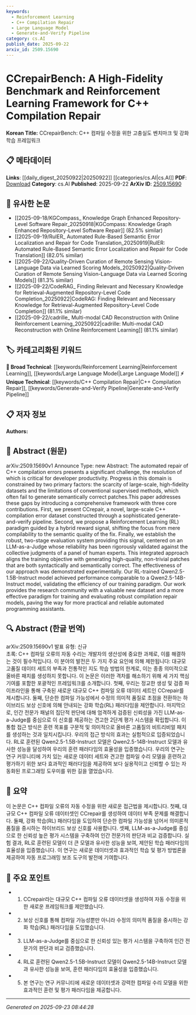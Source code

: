 ```yaml
---
keywords:
  - Reinforcement Learning
  - C++ Compilation Repair
  - Large Language Model
  - Generate-and-Verify Pipeline
category: cs.AI
publish_date: 2025-09-22
arxiv_id: 2509.15690
---
```


<!-- KEYWORD_LINKING_METADATA:
{
  "processed_timestamp": "2025-09-23T08:44:28.272854",
  "vocabulary_version": "1.0",
  "selected_keywords": [
    "Reinforcement Learning",
    "C++ Compilation Repair",
    "Large Language Model",
    "Generate-and-Verify Pipeline"
  ],
  "rejected_keywords": [],
  "similarity_scores": {
    "Reinforcement Learning": 0.82,
    "C++ Compilation Repair": 0.79,
    "Large Language Model": 0.81,
    "Generate-and-Verify Pipeline": 0.77
  },
  "extraction_method": "AI_prompt_based",
  "budget_applied": true,
  "candidates_json": {
    "candidates": [
      {
        "surface": "Reinforcement Learning",
        "canonical": "Reinforcement Learning",
        "aliases": [
          "RL"
        ],
        "category": "broad_technical",
        "rationale": "Reinforcement Learning is a core technique used in the framework, linking it to broader machine learning applications.",
        "novelty_score": 0.45,
        "connectivity_score": 0.88,
        "specificity_score": 0.65,
        "link_intent_score": 0.82
      },
      {
        "surface": "C++ Compilation Repair",
        "canonical": "C++ Compilation Repair",
        "aliases": [
          "C++ Error Fixing"
        ],
        "category": "unique_technical",
        "rationale": "This is a unique technical focus of the paper, crucial for linking to specific programming error correction studies.",
        "novelty_score": 0.78,
        "connectivity_score": 0.6,
        "specificity_score": 0.85,
        "link_intent_score": 0.79
      },
      {
        "surface": "Large Language Model",
        "canonical": "Large Language Model",
        "aliases": [
          "LLM"
        ],
        "category": "broad_technical",
        "rationale": "Large Language Models are central to the evaluation system, connecting to advancements in AI and NLP.",
        "novelty_score": 0.4,
        "connectivity_score": 0.85,
        "specificity_score": 0.7,
        "link_intent_score": 0.81
      },
      {
        "surface": "Generate-and-Verify Pipeline",
        "canonical": "Generate-and-Verify Pipeline",
        "aliases": [
          "Gen-Verify Process"
        ],
        "category": "unique_technical",
        "rationale": "This pipeline is a novel approach introduced in the paper, relevant for linking to data generation and validation methods.",
        "novelty_score": 0.72,
        "connectivity_score": 0.65,
        "specificity_score": 0.8,
        "link_intent_score": 0.77
      }
    ],
    "ban_list_suggestions": [
      "dataset",
      "model",
      "framework",
      "system"
    ]
  },
  "decisions": [
    {
      "candidate_surface": "Reinforcement Learning",
      "resolved_canonical": "Reinforcement Learning",
      "decision": "linked",
      "scores": {
        "novelty": 0.45,
        "connectivity": 0.88,
        "specificity": 0.65,
        "link_intent": 0.82
      }
    },
    {
      "candidate_surface": "C++ Compilation Repair",
      "resolved_canonical": "C++ Compilation Repair",
      "decision": "linked",
      "scores": {
        "novelty": 0.78,
        "connectivity": 0.6,
        "specificity": 0.85,
        "link_intent": 0.79
      }
    },
    {
      "candidate_surface": "Large Language Model",
      "resolved_canonical": "Large Language Model",
      "decision": "linked",
      "scores": {
        "novelty": 0.4,
        "connectivity": 0.85,
        "specificity": 0.7,
        "link_intent": 0.81
      }
    },
    {
      "candidate_surface": "Generate-and-Verify Pipeline",
      "resolved_canonical": "Generate-and-Verify Pipeline",
      "decision": "linked",
      "scores": {
        "novelty": 0.72,
        "connectivity": 0.65,
        "specificity": 0.8,
        "link_intent": 0.77
      }
    }
  ]
}
-->

# CCrepairBench: A High-Fidelity Benchmark and Reinforcement Learning Framework for C++ Compilation Repair

**Korean Title:** CCrepairBench: C++ 컴파일 수정을 위한 고충실도 벤치마크 및 강화 학습 프레임워크

## 📋 메타데이터

**Links**: [[daily_digest_20250922|20250922]] [[categories/cs.AI|cs.AI]]
**PDF**: [Download](https://arxiv.org/pdf/2509.15690.pdf)
**Category**: cs.AI
**Published**: 2025-09-22
**ArXiv ID**: [2509.15690](https://arxiv.org/abs/2509.15690)

## 🔗 유사한 논문
- [[2025-09-18/KGCompass_ Knowledge Graph Enhanced Repository-Level Software Repair_20250918|KGCompass: Knowledge Graph Enhanced Repository-Level Software Repair]] (82.5% similar)
- [[2025-09-19/RulER_ Automated Rule-Based Semantic Error Localization and Repair for Code Translation_20250919|RulER: Automated Rule-Based Semantic Error Localization and Repair for Code Translation]] (82.0% similar)
- [[2025-09-22/Quality-Driven Curation of Remote Sensing Vision-Language Data via Learned Scoring Models_20250922|Quality-Driven Curation of Remote Sensing Vision-Language Data via Learned Scoring Models]] (81.3% similar)
- [[2025-09-22/CodeRAG_ Finding Relevant and Necessary Knowledge for Retrieval-Augmented Repository-Level Code Completion_20250922|CodeRAG: Finding Relevant and Necessary Knowledge for Retrieval-Augmented Repository-Level Code Completion]] (81.1% similar)
- [[2025-09-22/cadrille_ Multi-modal CAD Reconstruction with Online Reinforcement Learning_20250922|cadrille: Multi-modal CAD Reconstruction with Online Reinforcement Learning]] (81.1% similar)

## 🏷️ 카테고리화된 키워드
**🧠 Broad Technical**: [[keywords/Reinforcement Learning|Reinforcement Learning]], [[keywords/Large Language Model|Large Language Model]]
**⚡ Unique Technical**: [[keywords/C++ Compilation Repair|C++ Compilation Repair]], [[keywords/Generate-and-Verify Pipeline|Generate-and-Verify Pipeline]]

## 📋 저자 정보

**Authors:** 

## 📄 Abstract (원문)

arXiv:2509.15690v1 Announce Type: new 
Abstract: The automated repair of C++ compilation errors presents a significant challenge, the resolution of which is critical for developer productivity. Progress in this domain is constrained by two primary factors: the scarcity of large-scale, high-fidelity datasets and the limitations of conventional supervised methods, which often fail to generate semantically correct patches.This paper addresses these gaps by introducing a comprehensive framework with three core contributions. First, we present CCrepair, a novel, large-scale C++ compilation error dataset constructed through a sophisticated generate-and-verify pipeline. Second, we propose a Reinforcement Learning (RL) paradigm guided by a hybrid reward signal, shifting the focus from mere compilability to the semantic quality of the fix. Finally, we establish the robust, two-stage evaluation system providing this signal, centered on an LLM-as-a-Judge whose reliability has been rigorously validated against the collective judgments of a panel of human experts. This integrated approach aligns the training objective with generating high-quality, non-trivial patches that are both syntactically and semantically correct. The effectiveness of our approach was demonstrated experimentally. Our RL-trained Qwen2.5-1.5B-Instruct model achieved performance comparable to a Qwen2.5-14B-Instruct model, validating the efficiency of our training paradigm. Our work provides the research community with a valuable new dataset and a more effective paradigm for training and evaluating robust compilation repair models, paving the way for more practical and reliable automated programming assistants.

## 🔍 Abstract (한글 번역)

arXiv:2509.15690v1 발표 유형: 신규  
초록: C++ 컴파일 오류의 자동 수리는 개발자의 생산성에 중요한 과제로, 이를 해결하는 것이 필수적입니다. 이 분야의 발전은 두 가지 주요 요인에 의해 제한됩니다: 대규모 고품질 데이터 세트의 부족과 전통적인 지도 학습 방법의 한계로, 이는 종종 의미적으로 올바른 패치를 생성하지 못합니다. 이 논문은 이러한 격차를 해소하기 위해 세 가지 핵심 기여를 포함한 포괄적인 프레임워크를 소개합니다. 첫째, 우리는 정교한 생성 및 검증 파이프라인을 통해 구축된 새로운 대규모 C++ 컴파일 오류 데이터 세트인 CCrepair를 제시합니다. 둘째, 단순한 컴파일 가능성에서 수정의 의미적 품질로 초점을 전환하는 하이브리드 보상 신호에 의해 안내되는 강화 학습(RL) 패러다임을 제안합니다. 마지막으로, 인간 전문가 패널의 집단적 판단에 대해 엄격하게 검증된 신뢰성을 가진 LLM-as-a-Judge를 중심으로 이 신호를 제공하는 견고한 2단계 평가 시스템을 확립합니다. 이 통합 접근 방식은 훈련 목표를 구문적 및 의미적으로 올바른 고품질의 비트리비얼 패치를 생성하는 것과 일치시킵니다. 우리의 접근 방식의 효과는 실험적으로 입증되었습니다. RL로 훈련된 Qwen2.5-1.5B-Instruct 모델은 Qwen2.5-14B-Instruct 모델과 유사한 성능을 달성하여 우리의 훈련 패러다임의 효율성을 입증했습니다. 우리의 연구는 연구 커뮤니티에 가치 있는 새로운 데이터 세트와 견고한 컴파일 수리 모델을 훈련하고 평가하기 위한 보다 효과적인 패러다임을 제공하여 보다 실용적이고 신뢰할 수 있는 자동화된 프로그래밍 도우미를 위한 길을 열었습니다.

## 📝 요약

이 논문은 C++ 컴파일 오류의 자동 수정을 위한 새로운 접근법을 제시합니다. 첫째, 대규모 C++ 컴파일 오류 데이터셋인 CCrepair를 생성하여 데이터 부족 문제를 해결합니다. 둘째, 강화 학습(RL) 패러다임을 도입하여 단순한 컴파일 가능성을 넘어서 의미론적 품질을 중시하는 하이브리드 보상 신호를 사용합니다. 셋째, LLM-as-a-Judge를 중심으로 한 신뢰성 높은 평가 시스템을 구축하여 인간 전문가의 판단과 비교 검증합니다. 실험 결과, RL로 훈련된 모델이 더 큰 모델과 유사한 성능을 보여, 제안된 학습 패러다임의 효율성을 입증했습니다. 이 연구는 새로운 데이터셋과 효과적인 학습 및 평가 방법론을 제공하여 자동 프로그래밍 보조 도구의 발전에 기여합니다.

## 🎯 주요 포인트

- 1. CCrepair라는 대규모 C++ 컴파일 오류 데이터셋을 생성하여 자동 수정을 위한 새로운 프레임워크를 제안했습니다.
- 2. 보상 신호를 통해 컴파일 가능성뿐만 아니라 수정의 의미적 품질을 중시하는 강화 학습(RL) 패러다임을 도입했습니다.
- 3. LLM-as-a-Judge를 중심으로 한 신뢰성 있는 평가 시스템을 구축하여 인간 전문가의 판단과 비교 검증했습니다.
- 4. RL로 훈련된 Qwen2.5-1.5B-Instruct 모델이 Qwen2.5-14B-Instruct 모델과 유사한 성능을 보여, 훈련 패러다임의 효율성을 입증했습니다.
- 5. 본 연구는 연구 커뮤니티에 새로운 데이터셋과 강력한 컴파일 수리 모델을 위한 효과적인 훈련 및 평가 패러다임을 제공합니다.


---

*Generated on 2025-09-23 08:44:28*